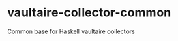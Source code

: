 vaultaire-collector-common
==========================

Common base for Haskell vaultaire collectors

